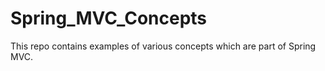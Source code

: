 # Spring_MVC_Concepts
This repo contains examples of various concepts which are part of Spring MVC.
